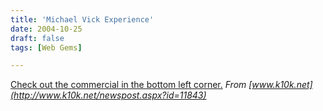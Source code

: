 ```yaml
---
title: 'Michael Vick Experience'
date: 2004-10-25
draft: false
tags: [Web Gems]

---
```


[Check out the commercial in the bottom left corner.](http://www.nike.com/nikegridiron/index.jhtml?ref=http://www.nike.com) _From [www.k10k.net](http://www.k10k.net/newspost.aspx?id=11843)_